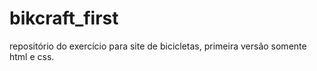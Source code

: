 # bikcraft_first

repositório do exercício para site de bicicletas, primeira versão somente html e css.
